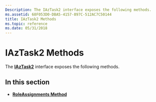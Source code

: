 ```yaml
---
Description: The IAzTask2 interface exposes the following methods.
ms.assetid: 68F053D0-DBA5-4157-897C-512AC7C50144
title: IAzTask2 Methods
ms.topic: reference
ms.date: 05/31/2018
---
```


# IAzTask2 Methods

The [**IAzTask2**](/windows/desktop/api/Azroles/nn-azroles-iaztask2) interface exposes the following methods.

## In this section

-   [**RoleAssignments Method**](/windows/desktop/api/Azroles/nf-azroles-iaztask2-roleassignments)

 

 



